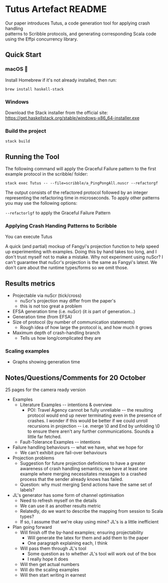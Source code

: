 # Tutus Artefact README

Our paper introduces Tutus, a code generation tool for applying crash handling  
patterns to Scribble protocols, and generating corresponding Scala code using
the Effpi concurrency library.

## Quick Start

### macOS 🍎
Install Homebrew if it's not already installed, then run:

```brew install haskell-stack```

### Windows

Download the Stack installer from the official site:  https://get.haskellstack.org/stable/windows-x86_64-installer.exe

### Build the project

```stack build```

## Running the Tool

The following command will apply the Graceful Failure pattern to the first example protocol in the scribble/ folder:

```stack exec Tutus -- --file=scribble/a_PingPongAll.nuscr --refactorgf```

The output consists of the refactored protocol followed by an integer representing the refactoring time in microseconds.
To apply other patterns you may use the following options:

```--refactorlgf``` to apply the Graceful Failure Pattern

### Applying Crash Handing Patterns to Scribble

You can execute Tutus 


A quick (and partial) mockup of Fangyi's projection function to help speed up
experimenting with examples. Doing this by hand takes too long, and I don't
trust myself not to make a mistake. Why not experiment using nuScr? I can't
guarantee that nuScr's projection is the same as Fangyi's latest. We don't care
about the runtime types/forms so we omit those.

## Results metrics

- Projectable via nuScr (tick/cross)
  - nuScr's projection may differ from the paper's
  - this is not too great a problem
- EFSA generation time (i.e. nuScr) (it *is* part of generation...)
- Generation time (from EFSA)
- Size of protocol (by number of communication statements)
  - Rough idea of how large the protocol is, and how much it grows
- Maximum depth of crash-handling branch
  - Tells us how long/complicated they are

### Scaling examples

- Graphs showing generation time

## Notes/Questions/Comments for 20 October

25 pages for the camera ready version

- Examples
  - Literature Examples -- intentions & overview
    - POI: Travel Agency cannot be fully unreliable -- the resulting
      protocol would end up never terminating even in the presence of crashes.
      I wonder if this would be better if we could unroll recursions in
      projection -- i.e. merge \0 and End by unfolding \0 to ensure there
      aren't any further communications. Sounds a little far fetched.
  - Fault-Tolerance Examples -- intentions
- Failure handling behaviours -- what we have, what we hope for
  - We can't exhibit pure fail-over behaviours
- Projection problems
  - Suggestion for future projection definitions to have a greater awareness
    of crash handling semantics; we have at least one example where merging
    necessitates messages to a crashed process that the sender already knows
    has failed.
  - Question: why must merging Send actions have the same set of labels?
- JL's generator has some form of channel optimisation
  - Need to refresh myself on the details
  - We can use it as another results metric
  - Relatedly, do we want to describe the mapping from session to Scala types?
  - If so, I assume that we're okay using mine? JL's is a little inefficient
- Plan going forward
  - Will finish off the by-hand examples; ensuring projectability
    - Will generate the latex for them and add them to the paper
    - One paragraph explaining each, I think
  - Will pass them through JL's tool
    - Some question as to whether JL's tool will work out of the box
    - I really hope it does
  - Will then get actual numbers
  - Will do the scaling examples
  - Will then start writing in earnest

